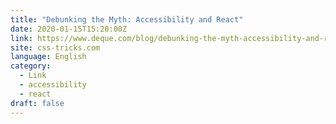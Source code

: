 ```yaml
---
title: "Debunking the Myth: Accessibility and React"
date: 2020-01-15T15:20:00Z
link: https://www.deque.com/blog/debunking-the-myth-accessibility-and-react/?utm_medium=RSS&utm_source=news.12bit.vn
site: css-tricks.com
language: English
category:
  - Link
  - accessibility
  - react
draft: false
---
```


